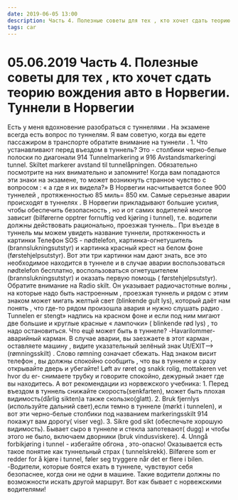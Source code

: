 ```yaml
---
date: 2019-06-05 13:00
description: Часть 4. Полезные советы для тех , кто хочет сдать теорию вождения авто в Норвегии. Туннели в Норвегии
tags: car
---
```

# 05.06.2019 Часть 4. Полезные советы для тех , кто хочет сдать теорию вождения авто в Норвегии. Туннели в Норвегии

Есть у меня вдохновение разобраться с туннелями . На экзамене всегда есть вопрос по туннелям. Я вам советую, когда вы едете пассажиром в транспорте обратите внимание на туннели . 1. Что устанавливают перед въездом в туннель? Это - столбики черно-белые полоски по диагонали  914 Tunnelmarkering и 916 Avstandsmarkeringi tunnel. Skiltet markerer avstand til tunnelåpningen.  Обязательно посмотрите на них внимательно и запомните! Когда вам попадаются эти знаки на экзамене, то может возникнуть странное чувство  с вопросом : « а где я их видела?»    В Норвегии насчитывается более 900 туннелей , протяженностью 85 миль= 850 км. Самые серьезные аварии происходят в туннелях . В Норвегии прикладывают большие усилия, чтобы обеспечить безопасность , но и от самих водителей многое зависит (bilførerne opptrer fornuftig ved kjøring i tunnel), т.е. водители должны действовать рационально, проезжая туннель.. При въезде в туннель мы можем увидеть  название туннели, протяженность и  картинки  Телефон SOS - nødtelefon, картинка-огнетушитель (brannslukningsutstyr)  и картинка красный крест на белом фоне (førstehjelpsutstyr). Вот эти три картинки нам дают знать, все это необходимое находится в туннеле и в случае аварии воспользоваться  nødtelefon  бесплатно, воспользоваться огнетушителем (brannslukningsutstyr) и оказать первую помощь ( førstehjelpsutstyr).      Обратите внимание на  Radio skilt. Он указывает радиочастотные волны , на которые надо быть настроенным , проезжая туннель и рядом с этим знаком может мигать желтый свет (blinkende gult lys), который даёт нам понять , что где-то рядом произошла авария  и нужно слушать радио .  Tunnelen er stengt» надпись на красном фоне и если под ним мигают две большие и круглые красные « лампочки» ( blinkende rød lys) , то надо остановиться. Что ещё может быть в туннеле? -Havarilommer-аварийный карман. В случае аварии, вы заезжаете в этот карман , оставляете машину , видите указательный зелёный знак Ut/EXIT—> (rømningsskilt) . Слово rømning означает сбежать. Над знаком висит телефон , вы должны спокойно сообщить , что вы в туннеле и сразу открывайте дверь и убегайте!  Løft av røret og snakk rolig, mottakeren vet hvor du er-  снимаете трубку и говорите спокойно, дежурный знает где вы находитесь.         А вот рекомендации из норвежского учебника: 1.  Перед въездом в туннель снижайте скорость(senkfarten), может быть плохая видимость(dårlig sikten)а также скользко(glatt).  2. Bruk fjernlys (используйте дальний свет),если темно в туннеле (mørkt i tunnelen), и вот эти черно-белые столбики под названием markeringsskilt 914 покажут вам дорогу( viser veg).    3. Sikre god sikt (обеспечьте хорошую видимость). Бывает сыро в туннеле и стекла запотевают( dugg) и чтобы этого не было, включаем дворники (bruk vindusviskere).  4. Unngå forbikjøring i tunnel - избегайте обгона , это-опасно!       Оказывается есть такое понятие как туннельный страх ( tunnelskrekk). Bilførere som er redder for    å kjøre i tunnel, føler seg tryggere når det er flere i bilen. -Водители, которые боятся ехать в туннеле, чувствуют себя безопаснее, когда они не одни в машине. Такие водители должны по возможности искать другой маршрут.  Вот как бывает с норвежскими водителями! 
